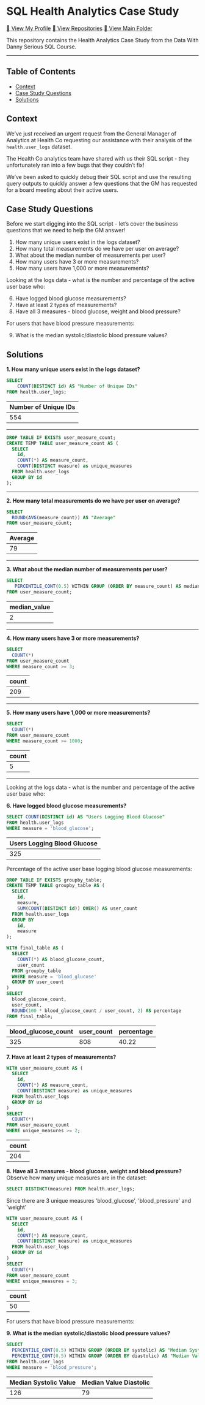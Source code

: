 # SQL Health Analytics Case Study
[🍦 View My Profile](https://github.com/chris-minsik-son)
[🍰 View Repositories](https://github.com/chris-minsik-son?tab=repositories)
[🍨 View Main Folder](https://github.com/chris-minsik-son/Health-Analytics)

This repository contains the Health Analytics Case Study from the Data With Danny Serious SQL Course.

---

## Table of Contents
  - [Context](#context)
  - [Case Study Questions](#case-study-questions)
  - [Solutions](#solutions)

## Context
We’ve just received an urgent request from the General Manager of Analytics at Health Co requesting our assistance with their analysis of the ```health.user_logs``` dataset.

The Health Co analytics team have shared with us their SQL script - they unfortunately ran into a few bugs that they couldn’t fix!

We’ve been asked to quickly debug their SQL script and use the resulting query outputs to quickly answer a few questions that the GM has requested for a board meeting about their active users.


## Case Study Questions
Before we start digging into the SQL script - let’s cover the business questions that we need to help the GM answer!

1. How many unique users exist in the logs dataset?
2. How many total measurements do we have per user on average?
3. What about the median number of measurements per user?
4. How many users have 3 or more measurements?
5. How many users have 1,000 or more measurements?

Looking at the logs data - what is the number and percentage of the active user base who:

6. Have logged blood glucose measurements?
7. Have at least 2 types of measurements?
8. Have all 3 measures - blood glucose, weight and blood pressure?

For users that have blood pressure measurements:

9. What is the median systolic/diastolic blood pressure values?

## Solutions
**1. How many unique users exist in the logs dataset?**
```sql
SELECT
    COUNT(DISTINCT id) AS "Number of Unique IDs"
FROM health.user_logs;
```

| Number of Unique IDs |
|----------------------|
|                  554 |

---

```sql
DROP TABLE IF EXISTS user_measure_count;
CREATE TEMP TABLE user_measure_count AS (
  SELECT
    id,
    COUNT(*) AS measure_count,
    COUNT(DISTINCT measure) as unique_measures
  FROM health.user_logs
  GROUP BY id
);
```

---

**2. How many total measurements do we have per user on average?**
```sql
SELECT
  ROUND(AVG(measure_count)) AS "Average"
FROM user_measure_count;
```

| Average |
|---------|
|      79 |

---

**3. What about the median number of measurements per user?**
```sql
SELECT 
   PERCENTILE_CONT(0.5) WITHIN GROUP (ORDER BY measure_count) AS median_value 
FROM user_measure_count;
```

| median_value |
|--------------|
|            2 |


---

**4. How many users have 3 or more measurements?**
```sql
SELECT
  COUNT(*)
FROM user_measure_count
WHERE measure_count >= 3;
```

| count |
|-------|
|   209 |

---

**5. How many users have 1,000 or more measurements?**
```sql
SELECT
  COUNT(*)
FROM user_measure_count
WHERE measure_count >= 1000;
```

| count |
|-------|
|     5 |

---

Looking at the logs data - what is the number and percentage of the active user base who:

**6. Have logged blood glucose measurements?**
```sql
SELECT COUNT(DISTINCT id) AS "Users Logging Blood Glucose"
FROM health.user_logs
WHERE measure = 'blood_glucose';
```

| Users Logging Blood Glucose |
|-----------------------------|
|                         325 |

Percentage of the active user base logging blood glucose measurements:
```sql
DROP TABLE IF EXISTS groupby_table;
CREATE TEMP TABLE groupby_table AS (
  SELECT
    id,
    measure,
    SUM(COUNT(DISTINCT id)) OVER() AS user_count
  FROM health.user_logs
  GROUP BY
    id,
    measure
);
```

```sql
WITH final_table AS (
  SELECT
    COUNT(*) AS blood_glucose_count,
    user_count
  FROM groupby_table
  WHERE measure = 'blood_glucose'
  GROUP BY user_count
)
SELECT
  blood_glucose_count,
  user_count,
  ROUND(100 * blood_glucose_count / user_count, 2) AS percentage
FROM final_table;
```

| blood_glucose_count | user_count | percentage |
|---------------------|------------|------------|
|                 325 |        808 |      40.22 |

**7. Have at least 2 types of measurements?**
```sql
WITH user_measure_count AS (
  SELECT
    id,
    COUNT(*) AS measure_count,
    COUNT(DISTINCT measure) as unique_measures
  FROM health.user_logs
  GROUP BY id
)
SELECT
  COUNT(*)
FROM user_measure_count
WHERE unique_measures >= 2;
```

| count |
|-------|
|   204 |

**8. Have all 3 measures - blood glucose, weight and blood pressure?**
Observe how many unique measures are in the dataset:
```sql
SELECT DISTINCT(measure) FROM health.user_logs;
```
Since there are 3 unique measures 'blood_glucose', 'blood_pressure' and 'weight'
```sql
WITH user_measure_count AS (
  SELECT
    id,
    COUNT(*) AS measure_count,
    COUNT(DISTINCT measure) as unique_measures
  FROM health.user_logs
  GROUP BY id
)
SELECT
  COUNT(*)
FROM user_measure_count
WHERE unique_measures = 3;
```

| count |
|-------|
|    50 |

For users that have blood pressure measurements:

**9. What is the median systolic/diastolic blood pressure values?**
```sql
SELECT
  PERCENTILE_CONT(0.5) WITHIN GROUP (ORDER BY systolic) AS "Median Systolic Value",
  PERCENTILE_CONT(0.5) WITHIN GROUP (ORDER BY diastolic) AS "Median Value Diastolic"
FROM health.user_logs
WHERE measure = 'blood_pressure';
```

| Median Systolic Value | Median Value Diastolic |
|-----------------------|------------------------|
|                   126 |                     79 |